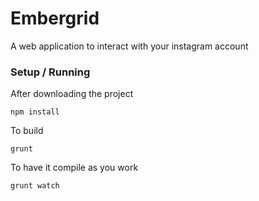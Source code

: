 # Embergrid

A web application to interact with your instagram account

### Setup / Running

After downloading the project

    npm install
    
To build

    grunt
    
To have it compile as you work

    grunt watch
